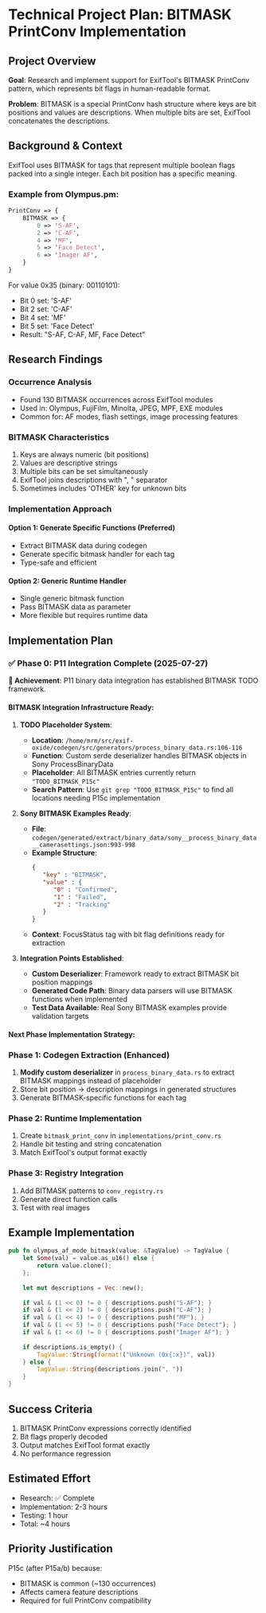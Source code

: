 # Technical Project Plan: BITMASK PrintConv Implementation

## Project Overview

**Goal**: Research and implement support for ExifTool's BITMASK PrintConv pattern, which represents bit flags in human-readable format.

**Problem**: BITMASK is a special PrintConv hash structure where keys are bit positions and values are descriptions. When multiple bits are set, ExifTool concatenates the descriptions.

## Background & Context

ExifTool uses BITMASK for tags that represent multiple boolean flags packed into a single integer. Each bit position has a specific meaning.

### Example from Olympus.pm:
```perl
PrintConv => {
    BITMASK => {
        0 => 'S-AF',
        2 => 'C-AF', 
        4 => 'MF',
        5 => 'Face Detect',
        6 => 'Imager AF',
    }
}
```

For value 0x35 (binary: 00110101):
- Bit 0 set: 'S-AF'
- Bit 2 set: 'C-AF'
- Bit 4 set: 'MF'
- Bit 5 set: 'Face Detect'
- Result: "S-AF, C-AF, MF, Face Detect"

## Research Findings

### Occurrence Analysis
- Found 130 BITMASK occurrences across ExifTool modules
- Used in: Olympus, FujiFilm, Minolta, JPEG, MPF, EXE modules
- Common for: AF modes, flash settings, image processing features

### BITMASK Characteristics
1. Keys are always numeric (bit positions)
2. Values are descriptive strings
3. Multiple bits can be set simultaneously
4. ExifTool joins descriptions with ", " separator
5. Sometimes includes 'OTHER' key for unknown bits

### Implementation Approach

#### Option 1: Generate Specific Functions (Preferred)
- Extract BITMASK data during codegen
- Generate specific bitmask handler for each tag
- Type-safe and efficient

#### Option 2: Generic Runtime Handler
- Single generic bitmask function
- Pass BITMASK data as parameter
- More flexible but requires runtime data

## Implementation Plan

### ✅ **Phase 0: P11 Integration Complete (2025-07-27)**

**🎯 Achievement**: P11 binary data integration has established BITMASK TODO framework.

#### BITMASK Integration Infrastructure Ready:

1. **TODO Placeholder System**:
   - **Location**: `/home/mrm/src/exif-oxide/codegen/src/generators/process_binary_data.rs:106-116`
   - **Function**: Custom serde deserializer handles BITMASK objects in Sony ProcessBinaryData
   - **Placeholder**: All BITMASK entries currently return `"TODO_BITMASK_P15c"`
   - **Search Pattern**: Use `git grep "TODO_BITMASK_P15c"` to find all locations needing P15c implementation

2. **Sony BITMASK Examples Ready**:
   - **File**: `codegen/generated/extract/binary_data/sony__process_binary_data__camerasettings.json:993-998`
   - **Example Structure**:
     ```json
     {
        "key" : "BITMASK",
        "value" : {
           "0" : "Confirmed",
           "1" : "Failed", 
           "2" : "Tracking"
        }
     }
     ```
   - **Context**: FocusStatus tag with bit flag definitions ready for extraction

3. **Integration Points Established**:
   - **Custom Deserializer**: Framework ready to extract BITMASK bit position mappings
   - **Generated Code Path**: Binary data parsers will use BITMASK functions when implemented
   - **Test Data Available**: Real Sony BITMASK examples provide validation targets

#### Next Phase Implementation Strategy:

### Phase 1: Codegen Extraction (Enhanced)
1. **Modify custom deserializer** in `process_binary_data.rs` to extract BITMASK mappings instead of placeholder
2. Store bit position -> description mappings in generated structures
3. Generate BITMASK-specific functions for each tag

### Phase 2: Runtime Implementation
1. Create `bitmask_print_conv` in `implementations/print_conv.rs`
2. Handle bit testing and string concatenation
3. Match ExifTool's output format exactly

### Phase 3: Registry Integration
1. Add BITMASK patterns to `conv_registry.rs`
2. Generate direct function calls
3. Test with real images

## Example Implementation

```rust
pub fn olympus_af_mode_bitmask(value: &TagValue) -> TagValue {
    let Some(val) = value.as_u16() else {
        return value.clone();
    };
    
    let mut descriptions = Vec::new();
    
    if val & (1 << 0) != 0 { descriptions.push("S-AF"); }
    if val & (1 << 2) != 0 { descriptions.push("C-AF"); }
    if val & (1 << 4) != 0 { descriptions.push("MF"); }
    if val & (1 << 5) != 0 { descriptions.push("Face Detect"); }
    if val & (1 << 6) != 0 { descriptions.push("Imager AF"); }
    
    if descriptions.is_empty() {
        TagValue::String(format!("Unknown (0x{:x})", val))
    } else {
        TagValue::String(descriptions.join(", "))
    }
}
```

## Success Criteria

1. BITMASK PrintConv expressions correctly identified
2. Bit flags properly decoded
3. Output matches ExifTool format exactly
4. No performance regression

## Estimated Effort

- Research: ✅ Complete
- Implementation: 2-3 hours
- Testing: 1 hour
- Total: ~4 hours

## Priority Justification

P15c (after P15a/b) because:
- BITMASK is common (~130 occurrences)
- Affects camera feature descriptions
- Required for full PrintConv compatibility